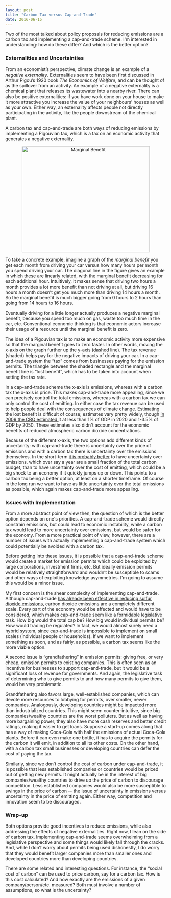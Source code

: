 ```yaml
---
layout: post
title: "Carbon Tax versus Cap-and-Trade"
date: 2016-06-15
---
```


<p>Two of the most talked about policy proposals for reducing emissions are a carbon tax and implementing a cap-and-trade scheme. I'm interested in understanding: how do these differ? And which is the better option?</p>

<h3>Externalities and Uncertainties</h3>

<p>From an economist’s perspective, climate change is an example of a <i>negative externality</i>. Externalities seem to have been first discussed in Arthur Pigou’s 1920 book <i>The Economics of Welfare</i>, and can be thought of as the spillover from an activity. An example of a negative externality is a chemical plant that releases its wastewater into a nearby river. There can also be positive externalities: if you have work done on your house to make it more attractive you increase the value of your neighbours’ houses as well as your own. Either way, an externality affects people not directly participating in the activity, like the people downstream of the chemical plant.</p>

<p>A carbon tax and cap-and-trade are both ways of reducing emissions by implementing a Pigouvian tax, which is a tax on an economic activity that generates a negative externality.</p>

<center><img src="http://nicklutsko.github.io/notes/images/marg_ben.png" alt="Marginal Benefit" style="width:400px;height:333px;"></center>

<p>To take a concrete example, imagine a graph of the <i>marginal benefit</i> you get each month from driving your car versus how many hours per month you spend driving your car. The diagonal line in the figure gives an example in which these are linearly related, with the marginal benefit decreasing for each additional hour. Intuitively, it makes sense that driving two hours a month provides a lot more benefit than not driving at all, but driving 16 hours a month doesn’t get you much more than driving 14 hours a month. So the marginal benefit is much bigger going from 0 hours to 2 hours than going from 14 hours to 16 hours.</p>

<p>Eventually driving for a little longer actually produces a negative marginal benefit, because you spend too much on gas, waste too much time in the car, etc. Conventional economic thinking is that economic actors increase their usage of a resource until the marginal benefit is zero.</p>

<p>The idea of a Pigouvian tax is to make an economic activity more expensive so that the marginal benefit goes to zero faster. In other words, moving the x-axis on the graph further up the y-axis (dashed line). The tax revenue (shaded) helps pay for the negative impacts of driving your car. In a cap-and-trade system the “tax” comes from businesses paying for the emission permits. The triangle between the shaded rectangle and the marginal benefit line is “lost benefit”, which has to be taken into account when setting the tax rate.</p>

<p>In a cap-and-trade scheme the x-axis is emissions, whereas with a carbon tax the x-axis is price. This makes cap-and-trade more appealing, since we can precisely control the total emissions, whereas with a carbon tax we can only control the cost of emitting. In either case the tax revenue can be used to help people deal with the consequences of climate change. Estimating the lost benefit is difficult of course; estimates vary pretty widely, though <a href="https://www.cbo.gov/sites/default/files/111th-congress-2009-2010/reports/09-17-greenhouse-gas.pdf">in 2009 the CBO estimated </a> it at less than 1% of GDP in 2020 and 1-3.5% of GDP by 2050. These estimates also didn't account for the economic benefits of reduced atmospheric carbon dioxide concentrations.</p>

<p>Because of the different x-axis, the two options add different kinds of uncertainty: with cap-and-trade there is uncertainty over the price of emissions and with a carbon tax there is uncertainty over the emissions themselves. In the short-term <a href="https://www.theguardian.com/environment/2013/jan/31/carbon-tax-cap-and-trade">it is probably better</a> to have uncertainty over emissions. which over say a year are a small fraction of the total carbon budget, than to have uncertainty over the cost of emitting, which could be a big shock to an economy if it quickly jumps up or down. This points to a carbon tax being a better option, at least on a shorter timeframe. Of course in the long run we want to have as little uncertainty over the total emissions as possible, which again makes cap-and-trade more appealing.</p>

<h3>Issues with Implementation</h3>

<p>From a more abstract point of view then, the question of which is the better option depends on one's priorities. A cap-and-trade scheme would directly constrain emissions, but could lead to economic instability, while a carbon tax would lead to more uncertainty over emissions, but would be safer for the economy. From a more practical point of view, however, there are a number of issues with actually implementing a cap-and-trade system which could potentially be avoided with a carbon tax.</p>

<p>Before getting into these issues, it is possible that a cap-and-trade scheme would create a market for emission permits which could be exploited by large corporations, investment firms, etc. But ideally emission permits would be relatively straightforward and wouldn’t be susceptible to scams and other ways of exploiting knowledge asymmetries. I'm going to assume this would be a minor issue.</p>

<p>My first concern is the shear complexity of implementing cap-and-trade. Although cap-and-trade <a href="https://en.wikipedia.org/wiki/Acid_Rain_Program">has already been effective in reducing sulfur dioxide emissions</a>, carbon dioxide emissions are a completely different scale. Every part of the economy would be affected and would have to be considered, which makes cap-and-trade seem like a formidable legislative task. How big would the total cap be? How big would individual permits be? How would trading be regulated? In fact, we would almost surely need a hybrid system, since cap-and-trade is impossible to implement on small scales (individual people or households). If we want to implement something as soon, and as fairly, as possible, a carbon tax seems like the more viable option. </p>

<p>A second issue is “grandfathering” in emission permits: giving free, or very cheap, emission permits to existing companies. This is often seen as an incentive for businesses to support cap-and-trade, but it would be a significant loss of revenue for governments. And again, the legislative task of determining who to give permits to and how many permits to give them, would be very problematic.</p>

<p>Grandfathering also favors large, well-established companies, which can devote more resources to lobbying for permits, over smaller, newer companies. Analogously, developing countries might be impacted more than industrialized countries. This might seem counter-intuitive, since big companies/wealthy countries are the worst polluters. But as well as having more bargaining power, they also have more cash reserves and better credit ratings, making it easier to get loans. Suppose a start-up comes along that has a way of making Coca-Cola with half the emissions of actual Coca-Cola plants. Before it can even make one bottle, it has to acquire the permits for the carbon it will emit, in addition to all its other costs. On the other hand, with a carbon tax small businesses or developing countries can defer the cost of paying the tax. </p> 

<p>Similarly, since we don’t control the cost of carbon under cap-and-trade, it is possible that less established companies or countries would be priced out of getting new permits. It might actually be in the interest of big companies/wealthy countries to drive up the price of carbon to discourage competition. Less established companies would also be more susceptible to swings in the price of carbon -- the issue of uncertainty in emissions versus uncertainty in the price of emitting again. Either way, competition and innovation seem to be discouraged.</p>

<h3>Wrap-up</h3>

<p>Both options provide good incentives to reduce emissions, while also addressing the effects of negative externalities. Right now, I lean on the side of carbon tax. Implementing cap-and-trade seems overwhelming from a legislative perspective and some things would likely fall through the cracks. And, while I don’t worry about permits being used dishonestly, I do worry that they would benefit larger companies more than smaller ones and developed countries more than developing countries.</p>

<p>There are some related and interesting questions. For instance, the “social cost of carbon” can be used to price carbon, say for a carbon tax. How is this cost calculated? And how exactly are the emissions of a given company/person/etc. measured? Both must involve a number of assumptions, so what is the uncertainty?</p>


















